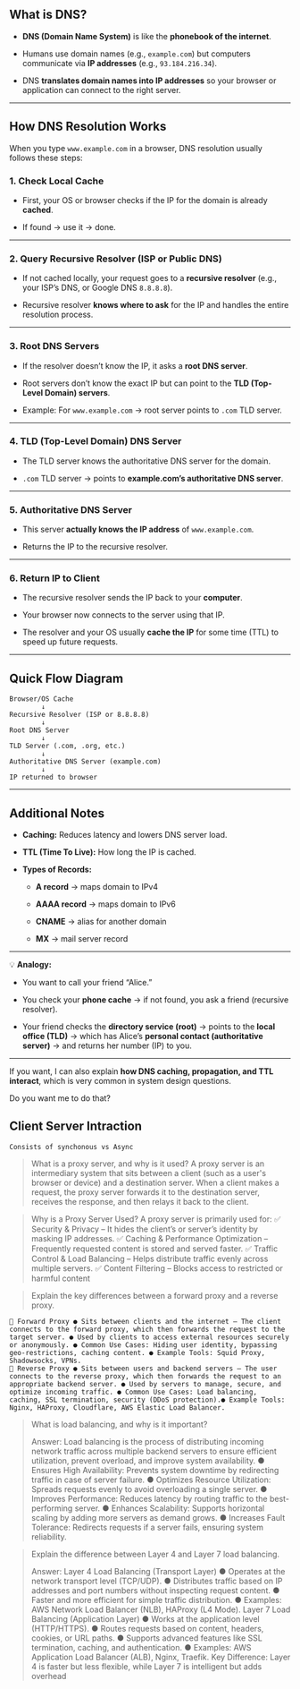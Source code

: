 
## **What is DNS?**

- **DNS (Domain Name System)** is like the **phonebook of the internet**.
    
- Humans use domain names (e.g., `example.com`) but computers communicate via **IP addresses** (e.g., `93.184.216.34`).
    
- DNS **translates domain names into IP addresses** so your browser or application can connect to the right server.
    

---

## **How DNS Resolution Works**

When you type `www.example.com` in a browser, DNS resolution usually follows these steps:

### **1. Check Local Cache**

- First, your OS or browser checks if the IP for the domain is already **cached**.
    
- If found → use it → done.
    

---

### **2. Query Recursive Resolver (ISP or Public DNS)**

- If not cached locally, your request goes to a **recursive resolver** (e.g., your ISP’s DNS, or Google DNS `8.8.8.8`).
    
- Recursive resolver **knows where to ask** for the IP and handles the entire resolution process.
    

---

### **3. Root DNS Servers**

- If the resolver doesn’t know the IP, it asks a **root DNS server**.
    
- Root servers don’t know the exact IP but can point to the **TLD (Top-Level Domain) servers**.
    
- Example: For `www.example.com` → root server points to `.com` TLD server.
    

---

### **4. TLD (Top-Level Domain) DNS Server**

- The TLD server knows the authoritative DNS server for the domain.
    
- `.com` TLD server → points to **example.com’s authoritative DNS server**.
    

---

### **5. Authoritative DNS Server**

- This server **actually knows the IP address** of `www.example.com`.
    
- Returns the IP to the recursive resolver.
    

---

### **6. Return IP to Client**

- The recursive resolver sends the IP back to your **computer**.
    
- Your browser now connects to the server using that IP.
    
- The resolver and your OS usually **cache the IP** for some time (TTL) to speed up future requests.
    

---

## **Quick Flow Diagram**

```
Browser/OS Cache
        ↓
Recursive Resolver (ISP or 8.8.8.8)
        ↓
Root DNS Server
        ↓
TLD Server (.com, .org, etc.)
        ↓
Authoritative DNS Server (example.com)
        ↓
IP returned to browser
```

---

## **Additional Notes**

- **Caching:** Reduces latency and lowers DNS server load.
    
- **TTL (Time To Live):** How long the IP is cached.
    
- **Types of Records:**
    
    - **A record** → maps domain to IPv4
        
    - **AAAA record** → maps domain to IPv6
        
    - **CNAME** → alias for another domain
        
    - **MX** → mail server record
        

---

💡 **Analogy:**

- You want to call your friend “Alice.”
    
- You check your **phone cache** → if not found, you ask a friend (recursive resolver).
    
- Your friend checks the **directory service (root)** → points to the **local office (TLD)** → which has Alice’s **personal contact (authoritative server)** → and returns her number (IP) to you.
    

---

If you want, I can also explain **how DNS caching, propagation, and TTL interact**, which is very common in system design questions.

Do you want me to do that?

## Client Server Intraction

	Consists of synchonous vs Async

> What is a proxy server, and why is it used? 
	A proxy server is an intermediary system that sits between a client (such as a user's browser or device) and a destination server. When a client makes a request, the proxy server forwards it to the destination server, receives the response, and then relays it back to the client.
	
 >Why is a Proxy Server Used? 
	 A proxy server is primarily used for: ✅ Security & Privacy – It hides the client’s or server’s identity by masking IP addresses. ✅ Caching & Performance Optimization – Frequently requested content is stored and served faster. ✅ Traffic Control & Load Balancing – Helps distribute traffic evenly across multiple servers. ✅ Content Filtering – Blocks access to restricted or harmful content

>Explain the key differences between a forward proxy and a reverse proxy. 
>
	🔹 Forward Proxy ● Sits between clients and the internet – The client connects to the forward proxy, which then forwards the request to the target server. ● Used by clients to access external resources securely or anonymously. ● Common Use Cases: Hiding user identity, bypassing geo-restrictions, caching content. ● Example Tools: Squid Proxy, Shadowsocks, VPNs.
	🔹 Reverse Proxy ● Sits between users and backend servers – The user connects to the reverse proxy, which then forwards the request to an appropriate backend server. ● Used by servers to manage, secure, and optimize incoming traffic. ● Common Use Cases: Load balancing, caching, SSL termination, security (DDoS protection).● Example Tools: Nginx, HAProxy, Cloudflare, AWS Elastic Load Balancer.


> What is load balancing, and why is it important? 
>   
>   Answer: Load balancing is the process of distributing incoming network traffic across multiple backend servers to ensure efficient utilization, prevent overload, and improve system availability. ● Ensures High Availability: Prevents system downtime by redirecting traffic in case of server failure. ● Optimizes Resource Utilization: Spreads requests evenly to avoid overloading a single server. ● Improves Performance: Reduces latency by routing traffic to the best-performing server. ● Enhances Scalability: Supports horizontal scaling by adding more servers as demand grows. ● Increases Fault Tolerance: Redirects requests if a server fails, ensuring system reliability.

>  Explain the difference between Layer 4 and Layer 7 load balancing. 
>   
>   Answer: Layer 4 Load Balancing (Transport Layer) ● Operates at the network transport level (TCP/UDP). ● Distributes traffic based on IP addresses and port numbers without inspecting request content. ● Faster and more efficient for simple traffic distribution. ● Examples: AWS Network Load Balancer (NLB), HAProxy (L4 Mode). 
>   Layer 7 Load Balancing (Application Layer) ● Works at the application level (HTTP/HTTPS). ● Routes requests based on content, headers, cookies, or URL paths. ● Supports advanced features like SSL termination, caching, and authentication. ● Examples: AWS Application Load Balancer (ALB), Nginx, Traefik. Key Difference: Layer 4 is faster but less flexible, while Layer 7 is intelligent but adds overhead

>

